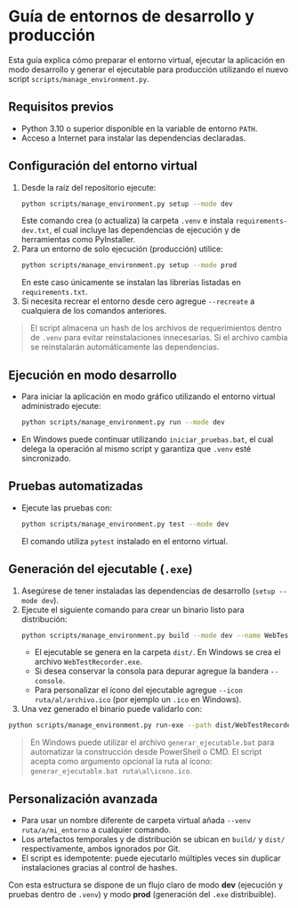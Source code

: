 # Guía de entornos de desarrollo y producción

Esta guía explica cómo preparar el entorno virtual, ejecutar la aplicación en modo desarrollo y generar el ejecutable para producción utilizando el nuevo script `scripts/manage_environment.py`.

## Requisitos previos

- Python 3.10 o superior disponible en la variable de entorno `PATH`.
- Acceso a Internet para instalar las dependencias declaradas.

## Configuración del entorno virtual

1. Desde la raíz del repositorio ejecute:
   ```bash
   python scripts/manage_environment.py setup --mode dev
   ```
   Este comando crea (o actualiza) la carpeta `.venv` e instala `requirements-dev.txt`, el cual incluye las dependencias de ejecución y de herramientas como PyInstaller.
2. Para un entorno de solo ejecución (producción) utilice:
   ```bash
   python scripts/manage_environment.py setup --mode prod
   ```
   En este caso únicamente se instalan las librerías listadas en `requirements.txt`.
3. Si necesita recrear el entorno desde cero agregue `--recreate` a cualquiera de los comandos anteriores.

> El script almacena un hash de los archivos de requerimientos dentro de `.venv` para evitar reinstalaciones innecesarias. Si el archivo cambia se reinstalarán automáticamente las dependencias.

## Ejecución en modo desarrollo

- Para iniciar la aplicación en modo gráfico utilizando el entorno virtual administrado ejecute:
  ```bash
  python scripts/manage_environment.py run --mode dev
  ```
- En Windows puede continuar utilizando `iniciar_pruebas.bat`, el cual delega la operación al mismo script y garantiza que `.venv` esté sincronizado.

## Pruebas automatizadas

- Ejecute las pruebas con:
  ```bash
  python scripts/manage_environment.py test --mode dev
  ```
  El comando utiliza `pytest` instalado en el entorno virtual.

## Generación del ejecutable (`.exe`)

1. Asegúrese de tener instaladas las dependencias de desarrollo (`setup --mode dev`).
2. Ejecute el siguiente comando para crear un binario listo para distribución:
   ```bash
   python scripts/manage_environment.py build --mode dev --name WebTestRecorder
   ```
   - El ejecutable se genera en la carpeta `dist/`. En Windows se crea el archivo `WebTestRecorder.exe`.
   - Si desea conservar la consola para depurar agregue la bandera `--console`.
   - Para personalizar el ícono del ejecutable agregue `--icon ruta/al/archivo.ico` (por ejemplo un `.ico` en Windows).
 3. Una vez generado el binario puede validarlo con:
   ```bash
   python scripts/manage_environment.py run-exe --path dist/WebTestRecorder.exe
   ```

> En Windows puede utilizar el archivo `generar_ejecutable.bat` para automatizar la construcción desde PowerShell o CMD. El
> script acepta como argumento opcional la ruta al ícono: `generar_ejecutable.bat ruta\al\icono.ico`.

## Personalización avanzada

- Para usar un nombre diferente de carpeta virtual añada `--venv ruta/a/mi_entorno` a cualquier comando.
- Los artefactos temporales y de distribución se ubican en `build/` y `dist/` respectivamente, ambos ignorados por Git.
- El script es idempotente: puede ejecutarlo múltiples veces sin duplicar instalaciones gracias al control de hashes.

Con esta estructura se dispone de un flujo claro de modo **dev** (ejecución y pruebas dentro de `.venv`) y modo **prod** (generación del `.exe` distribuible).
